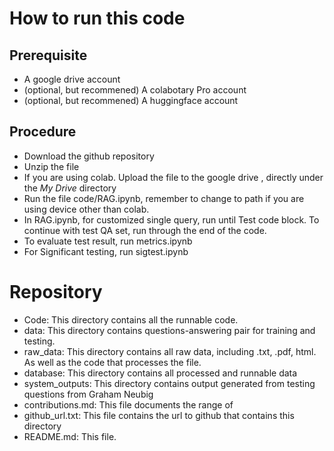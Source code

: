 # How to run this code

## Prerequisite

- A google drive account
- (optional, but recommened) A colabotary Pro account
- (optional, but recommened) A huggingface account

## Procedure

- Download the github repository
- Unzip the file
- If you are using colab. Upload the file to the google drive , directly under the *My Drive* directory
- Run the file code/RAG.ipynb, remember to change to path if you are using device other than colab.
- In RAG.ipynb, for customized single query, run until Test code block. To continue with test QA set, run through the end of the code.
- To evaluate test result, run metrics.ipynb
- For Significant testing, run sigtest.ipynb

# Repository
- Code: This directory contains all the runnable code.
- data: This directory contains questions-answering pair for training and testing.
- raw_data: This directory contains all raw data, including .txt, .pdf, html. As well as the code that processes the file.
- database: This directory contains all processed and runnable data
- system_outputs: This directory contains output generated from testing questions from Graham Neubig
- contributions.md: This file documents the range of 
- github_url.txt: This file contains the url to github that contains this directory
- README.md: This file.


